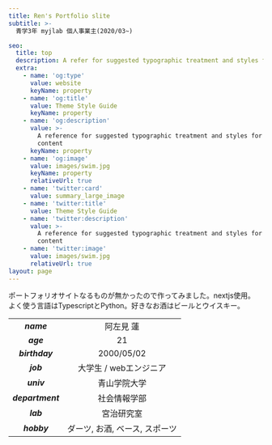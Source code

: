 ```yaml
---
title: Ren's Portfolio slite
subtitle: >-
  青学3年 myjlab 個人事業主(2020/03~)

seo:
  title: top
  description: A refer for suggested typographic treatment and styles for your content
  extra:
    - name: 'og:type'
      value: website
      keyName: property
    - name: 'og:title'
      value: Theme Style Guide
      keyName: property
    - name: 'og:description'
      value: >-
        A reference for suggested typographic treatment and styles for your
        content
      keyName: property
    - name: 'og:image'
      value: images/swim.jpg
      keyName: property
      relativeUrl: true
    - name: 'twitter:card'
      value: summary_large_image
    - name: 'twitter:title'
      value: Theme Style Guide
    - name: 'twitter:description'
      value: >-
        A reference for suggested typographic treatment and styles for your
        content
    - name: 'twitter:image'
      value: images/swim.jpg
      relativeUrl: true
layout: page
---
```


ポートフォリオサイトなるものが無かったので作ってみました。nextjs使用。<br/>
よく使う言語はTypescriptとPython。好きなお酒はビールとウイスキー。

|    |    |
| :-: | :-: |
|  ***name***  |  阿左見 蓮  |
|  ***age***  |  21  |
|  ***birthday***  |  2000/05/02  |
|  ***job***  |  大学生 / webエンジニア   |
|  ***univ***  |  青山学院大学  |
|  ***department***  |  社会情報学部  |
|  ***lab***  |  宮治研究室  |
|  ***hobby***  |  ダーツ, お酒, ベース, スポーツ  |
